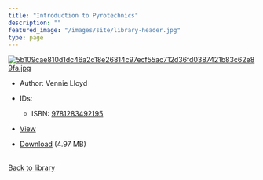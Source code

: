 ```yaml
---
title: "Introduction to Pyrotechnics"
description: ""
featured_image: "/images/site/library-header.jpg"
type: page
---
```


<a href="https://drive.google.com/uc?export=view&id=1Xn9HfsVn3lAH0l3VsMMVEQShkS-3bVW4" target="_blank">![5b109cae810d1dc46a2c18e26814c97ecf55ac712d36fd0387421b83c62e89fa.jpg](https://drive.google.com/uc?export=view&id=1i5f1eF1wtnpOQ5V4oYB7rKPaulZYh-il)</a>
* Author: Vennie Lloyd
* IDs:
  * ISBN: <a href="https://www.worldcat.org/isbn/9781283492195" target="_blank">9781283492195</a>
* <a href="https://drive.google.com/uc?export=view&id=1Xn9HfsVn3lAH0l3VsMMVEQShkS-3bVW4" target="_blank">View</a>

* [Download](https://drive.google.com/uc?export=download&id=1Xn9HfsVn3lAH0l3VsMMVEQShkS-3bVW4) (4.97 MB)

<br />[Back to library](/library/)
